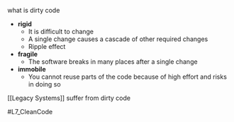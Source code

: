 what is dirty code
- **rigid**
    - It is difficult to change
    - A single change causes a cascade of other required changes
    - Ripple effect
- **fragile**
    - The software breaks in many places after a single change
- **immobile**
    - You cannot reuse parts of the code because of high effort and risks in doing so

[[Legacy Systems]] suffer from dirty code 


#L7_CleanCode 